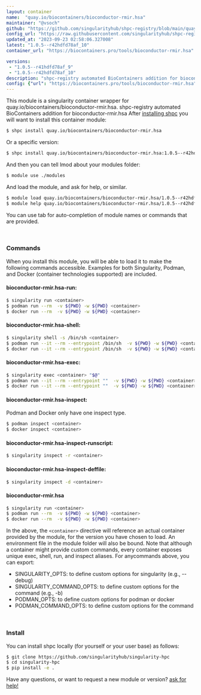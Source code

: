 ```yaml
---
layout: container
name:  "quay.io/biocontainers/bioconductor-rmir.hsa"
maintainer: "@vsoch"
github: "https://github.com/singularityhub/shpc-registry/blob/main/quay.io/biocontainers/bioconductor-rmir.hsa/container.yaml"
config_url: "https://raw.githubusercontent.com/singularityhub/shpc-registry/main/quay.io/biocontainers/bioconductor-rmir.hsa/container.yaml"
updated_at: "2023-09-23 02:58:06.327008"
latest: "1.0.5--r42hdfd78af_10"
container_url: "https://biocontainers.pro/tools/bioconductor-rmir.hsa"

versions:
 - "1.0.5--r41hdfd78af_9"
 - "1.0.5--r42hdfd78af_10"
description: "shpc-registry automated BioContainers addition for bioconductor-rmir.hsa"
config: {"url": "https://biocontainers.pro/tools/bioconductor-rmir.hsa", "maintainer": "@vsoch", "description": "shpc-registry automated BioContainers addition for bioconductor-rmir.hsa", "latest": {"1.0.5--r42hdfd78af_10": "sha256:6ddc6152d350d7f4109718fb47e1f954b24c15db8de5bb10999f9459fc1a5a3d"}, "tags": {"1.0.5--r41hdfd78af_9": "sha256:7a9263ae65f2cd638d4b7b007fe73589f9dd285921f321ec87da2261ae387a1a", "1.0.5--r42hdfd78af_10": "sha256:6ddc6152d350d7f4109718fb47e1f954b24c15db8de5bb10999f9459fc1a5a3d"}, "docker": "quay.io/biocontainers/bioconductor-rmir.hsa"}
---
```


This module is a singularity container wrapper for quay.io/biocontainers/bioconductor-rmir.hsa.
shpc-registry automated BioContainers addition for bioconductor-rmir.hsa
After [installing shpc](#install) you will want to install this container module:


```bash
$ shpc install quay.io/biocontainers/bioconductor-rmir.hsa
```

Or a specific version:

```bash
$ shpc install quay.io/biocontainers/bioconductor-rmir.hsa:1.0.5--r42hdfd78af_10
```

And then you can tell lmod about your modules folder:

```bash
$ module use ./modules
```

And load the module, and ask for help, or similar.

```bash
$ module load quay.io/biocontainers/bioconductor-rmir.hsa/1.0.5--r42hdfd78af_10
$ module help quay.io/biocontainers/bioconductor-rmir.hsa/1.0.5--r42hdfd78af_10
```

You can use tab for auto-completion of module names or commands that are provided.

<br>

### Commands

When you install this module, you will be able to load it to make the following commands accessible.
Examples for both Singularity, Podman, and Docker (container technologies supported) are included.

#### bioconductor-rmir.hsa-run:

```bash
$ singularity run <container>
$ podman run --rm  -v ${PWD} -w ${PWD} <container>
$ docker run --rm  -v ${PWD} -w ${PWD} <container>
```

#### bioconductor-rmir.hsa-shell:

```bash
$ singularity shell -s /bin/sh <container>
$ podman run --it --rm --entrypoint /bin/sh  -v ${PWD} -w ${PWD} <container>
$ docker run --it --rm --entrypoint /bin/sh  -v ${PWD} -w ${PWD} <container>
```

#### bioconductor-rmir.hsa-exec:

```bash
$ singularity exec <container> "$@"
$ podman run --it --rm --entrypoint ""  -v ${PWD} -w ${PWD} <container> "$@"
$ docker run --it --rm --entrypoint ""  -v ${PWD} -w ${PWD} <container> "$@"
```

#### bioconductor-rmir.hsa-inspect:

Podman and Docker only have one inspect type.

```bash
$ podman inspect <container>
$ docker inspect <container>
```

#### bioconductor-rmir.hsa-inspect-runscript:

```bash
$ singularity inspect -r <container>
```

#### bioconductor-rmir.hsa-inspect-deffile:

```bash
$ singularity inspect -d <container>
```



#### bioconductor-rmir.hsa

```bash
$ singularity run <container>
$ podman run --rm  -v ${PWD} -w ${PWD} <container>
$ docker run --rm  -v ${PWD} -w ${PWD} <container>
```


In the above, the `<container>` directive will reference an actual container provided
by the module, for the version you have chosen to load. An environment file in the
module folder will also be bound. Note that although a container
might provide custom commands, every container exposes unique exec, shell, run, and
inspect aliases. For anycommands above, you can export:

 - SINGULARITY_OPTS: to define custom options for singularity (e.g., --debug)
 - SINGULARITY_COMMAND_OPTS: to define custom options for the command (e.g., -b)
 - PODMAN_OPTS: to define custom options for podman or docker
 - PODMAN_COMMAND_OPTS: to define custom options for the command

<br>

### Install

You can install shpc locally (for yourself or your user base) as follows:

```bash
$ git clone https://github.com/singularityhub/singularity-hpc
$ cd singularity-hpc
$ pip install -e .
```

Have any questions, or want to request a new module or version? [ask for help!](https://github.com/singularityhub/singularity-hpc/issues)